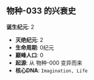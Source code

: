 ## 物种-033 的兴衰史

**诞生纪元**: 2
- **灭绝纪元**: 2
- **生命周期**: 0纪元
- **巅峰人口**: 0
- **起源**: 从 物种-000 变异而来
- **核心DNA**: `Imagination, Life`

